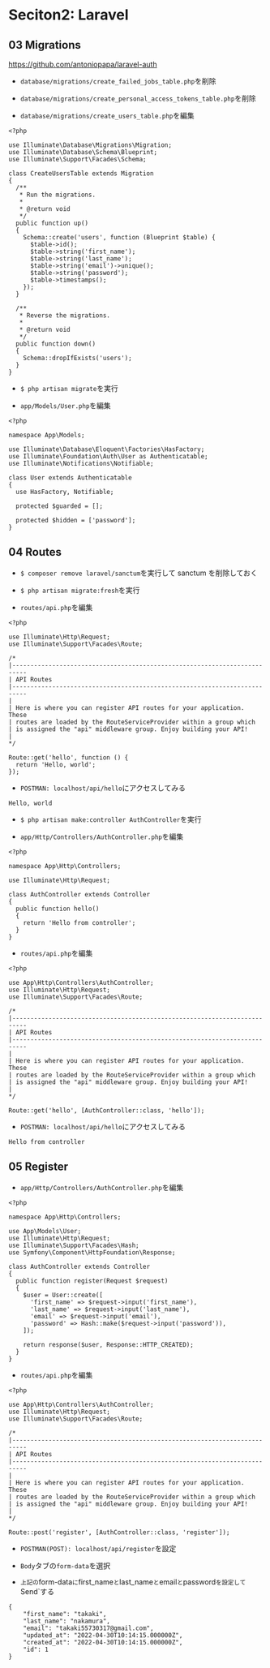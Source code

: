 # Seciton2: Laravel

## 03 Migrations

https://github.com/antoniopapa/laravel-auth <br>

- `database/migrations/create_failed_jobs_table.php`を削除<br>

* `database/migrations/create_personal_access_tokens_table.php`を削除<br>

- `database/migrations/create_users_table.php`を編集<br>

```php:create_users_table.php
<?php

use Illuminate\Database\Migrations\Migration;
use Illuminate\Database\Schema\Blueprint;
use Illuminate\Support\Facades\Schema;

class CreateUsersTable extends Migration
{
  /**
   * Run the migrations.
   *
   * @return void
   */
  public function up()
  {
    Schema::create('users', function (Blueprint $table) {
      $table->id();
      $table->string('first_name');
      $table->string('last_name');
      $table->string('email')->unique();
      $table->string('password');
      $table->timestamps();
    });
  }

  /**
   * Reverse the migrations.
   *
   * @return void
   */
  public function down()
  {
    Schema::dropIfExists('users');
  }
}
```

- `$ php artisan migrate`を実行<br>

* `app/Models/User.php`を編集<br>

```php:User.php
<?php

namespace App\Models;

use Illuminate\Database\Eloquent\Factories\HasFactory;
use Illuminate\Foundation\Auth\User as Authenticatable;
use Illuminate\Notifications\Notifiable;

class User extends Authenticatable
{
  use HasFactory, Notifiable;

  protected $guarded = [];

  protected $hidden = ['password'];
}
```

## 04 Routes

- `$ composer remove laravel/sanctum`を実行して sanctum を削除しておく<br>

* `$ php artisan migrate:fresh`を実行<br>

- `routes/api.php`を編集<br>

```php:api.php
<?php

use Illuminate\Http\Request;
use Illuminate\Support\Facades\Route;

/*
|--------------------------------------------------------------------------
| API Routes
|--------------------------------------------------------------------------
|
| Here is where you can register API routes for your application. These
| routes are loaded by the RouteServiceProvider within a group which
| is assigned the "api" middleware group. Enjoy building your API!
|
*/

Route::get('hello', function () {
  return 'Hello, world';
});
```

- `POSTMAN: localhost/api/hello`にアクセスしてみる<br>

```
Hello, world
```

- `$ php artisan make:controller AuthController`を実行<br>

* `app/Http/Controllers/AuthController.php`を編集<br>

```php:AuthController.php
<?php

namespace App\Http\Controllers;

use Illuminate\Http\Request;

class AuthController extends Controller
{
  public function hello()
  {
    return 'Hello from controller';
  }
}
```

- `routes/api.php`を編集<br>

```php:api.php
<?php

use App\Http\Controllers\AuthController;
use Illuminate\Http\Request;
use Illuminate\Support\Facades\Route;

/*
|--------------------------------------------------------------------------
| API Routes
|--------------------------------------------------------------------------
|
| Here is where you can register API routes for your application. These
| routes are loaded by the RouteServiceProvider within a group which
| is assigned the "api" middleware group. Enjoy building your API!
|
*/

Route::get('hello', [AuthController::class, 'hello']);
```

- `POSTMAN: localhost/api/hello`にアクセスしてみる<br>

```
Hello from controller
```

## 05 Register

- `app/Http/Controllers/AuthController.php`を編集<br>

```php:AuthController.php
<?php

namespace App\Http\Controllers;

use App\Models\User;
use Illuminate\Http\Request;
use Illuminate\Support\Facades\Hash;
use Symfony\Component\HttpFoundation\Response;

class AuthController extends Controller
{
  public function register(Request $request)
  {
    $user = User::create([
      'first_name' => $request->input('first_name'),
      'last_name' => $request->input('last_name'),
      'email' => $request->input('email'),
      'password' => Hash::make($request->input('password')),
    ]);

    return response($user, Response::HTTP_CREATED);
  }
}
```

- `routes/api.php`を編集<br>

```php:api.php
<?php

use App\Http\Controllers\AuthController;
use Illuminate\Http\Request;
use Illuminate\Support\Facades\Route;

/*
|--------------------------------------------------------------------------
| API Routes
|--------------------------------------------------------------------------
|
| Here is where you can register API routes for your application. These
| routes are loaded by the RouteServiceProvider within a group which
| is assigned the "api" middleware group. Enjoy building your API!
|
*/

Route::post('register', [AuthController::class, 'register']);
```

- `POSTMAN(POST): localhost/api/register`を設定<br>

* `Body`タブの`form-data`を選択<br>

- `上記の`form-data`に`first_name`と`last_name`と`email`と`password`を設定して`Send`する<br>

```
{
    "first_name": "takaki",
    "last_name": "nakamura",
    "email": "takaki55730317@gmail.com",
    "updated_at": "2022-04-30T10:14:15.000000Z",
    "created_at": "2022-04-30T10:14:15.000000Z",
    "id": 1
}
```
